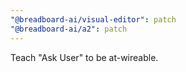 ```yaml
---
"@breadboard-ai/visual-editor": patch
"@breadboard-ai/a2": patch
---
```


Teach "Ask User" to be at-wireable.
